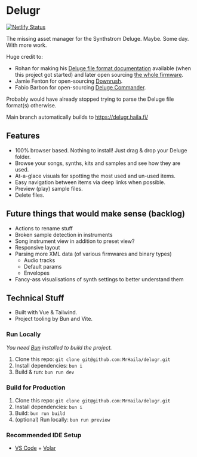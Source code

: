 # Delugr

[![Netlify Status](https://api.netlify.com/api/v1/badges/4bc18d98-eeba-4601-857c-632ebe0d373a/deploy-status)](https://app.netlify.com/sites/delugr/deploys)

The missing asset manager for the Synthstrom Deluge. Maybe. Some day. With more work.

Huge credit to:

- Rohan for making his [Deluge file format documentation](https://docs.google.com/document/d/11DUuuE1LBYOVlluPA9McT1_dT4AofZ5jnUD5eHvj7Vs/edit) available (when this project got started) and later open sourcing [the whole firmware](https://github.com/SynthstromAudible/DelugeFirmware).
- Jamie Fenton for open-sourcing [Downrush](https://github.com/jamiefaye/downrush).
- Fabio Barbon for open-sourcing [Deluge Commander](https://github.com/drbourbon/deluge-commander).

Probably would have already stopped trying to parse the Deluge file format(s) otherwise.

Main branch automatically builds to <https://delugr.haila.fi/>

## Features

- 100% browser based. Nothing to install! Just drag & drop your Deluge folder.
- Browse your songs, synths, kits and samples and see how they are used.
- At-a-glace visuals for spotting the most used and un-used items.
- Easy navigation between items via deep links when possible.
- Preview (play) sample files.
- Delete files.

## Future things that would make sense (backlog)

- Actions to rename stuff
- Broken sample detection in instruments
- Song instrument view in addition to preset view?
- Responsive layout
- Parsing more XML data (of various firmwares and binary types)
  - Audio tracks
  - Default params
  - Envelopes
- Fancy-ass visualisations of synth settings to better understand them

## Technical Stuff

- Built with Vue & Tailwind.
- Project tooling by Bun and Vite.

### Run Locally

*You need [Bun](https://bun.sh/) installed to build the project.*

1. Clone this repo: `git clone git@github.com:MrHaila/delugr.git`
1. Install dependencies: `bun i`
1. Build & run: `bun run dev`

### Build for Production

1. Clone this repo: `git clone git@github.com:MrHaila/delugr.git`
1. Install dependencies: `bun i`
1. Build: `bun run build`
1. (optional) Run locally: `bun run preview`

### Recommended IDE Setup

- [VS Code](https://code.visualstudio.com/) + [Volar](https://marketplace.visualstudio.com/items?itemName=johnsoncodehk.volar)
